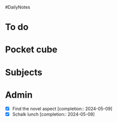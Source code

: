 #DailyNotes
# To do

# Pocket cube

# Subjects

# Admin
- [x] Find the novel aspect  [completion:: 2024-05-09]
- [x] Schalk lunch  [completion:: 2024-05-09]
